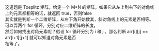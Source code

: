 这道题是 Toeplitz 矩阵，给定一个 M*N 的矩阵，如果它从左上到右下的对角线上的元素都相等的话，就返回 true，否则false<br>
其实就是判断一个二维矩阵，从左下角开始数其，斜对角线上的元素是否相等。 可以弄两个 for 循环，分别对应二维矩阵的长度，<br>
然后如何找出对角元素呢？假设 for 循环分别为 i 和 j ，那么判断 arr[i][j] == arr[i+1][j+1] 就可以知道对角元素是否<br>
相等了。
